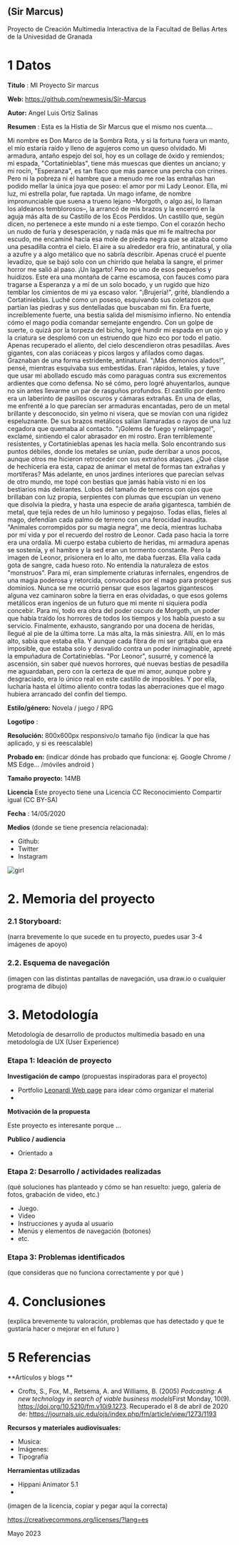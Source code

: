 ## (Sir Marcus)

Proyecto de Creación Multimedia Interactiva de la  Facultad de Bellas Artes de la Univesidad de Granada



# 1 Datos 



**Titulo** : MI Proyecto Sir marcus

**Web:**   https://github.com/newmesis/Sir-Marcus

**Autor:**  Angel Luis Ortiz Salinas

**Resumen** : Esta es la Histia de Sir Marcus que el mismo nos cuenta....

Mi nombre es Don Marco de la Sombra Rota, y si la fortuna fuera un manto, el mío estaría raído y lleno de agujeros como un queso olvidado. Mi armadura, antaño espejo del sol, hoy es un collage de óxido y remiendos; mi espada, "Cortatinieblas", tiene más muescas que dientes un anciano; y mi rocín, "Esperanza", es tan flaco que más parece una percha con crines. Pero ni la pobreza ni el hambre que a menudo me roe las entrañas han podido mellar la única joya que poseo: el amor por mi Lady Leonor.
Ella, mi luz, mi estrella polar, fue raptada. Un mago infame, de nombre impronunciable que suena a trueno lejano –Morgoth, o algo así, lo llaman los aldeanos temblorosos–, la arrancó de mis brazos y la encerró en la aguja más alta de su Castillo de los Ecos Perdidos. Un castillo que, según dicen, no pertenece a este mundo ni a este tiempo.
Con el corazón hecho un nudo de furia y desesperación, y nada más que mi fe maltrecha por escudo, me encaminé hacia esa mole de piedra negra que se alzaba como una pesadilla contra el cielo. El aire a su alrededor era frío, antinatural, y olía a azufre y a algo metálico que no sabría describir.
Apenas crucé el puente levadizo, que se bajó solo con un chirrido que helaba la sangre, el primer horror me salió al paso. ¡Un lagarto! Pero no uno de esos pequeños y huidizos. Este era una montaña de carne escamosa, con fauces como para tragarse a Esperanza y a mí de un solo bocado, y un rugido que hizo temblar los cimientos de mi ya escaso valor. "¡Brujería!", grité, blandiendo a Cortatinieblas. Luché como un poseso, esquivando sus coletazos que partían las piedras y sus dentelladas que buscaban mi fin. Era fuerte, increíblemente fuerte, una bestia salida del mismísimo infierno. No entendía cómo el mago podía comandar semejante engendro. Con un golpe de suerte, o quizá por la torpeza del bicho, logré hundir mi espada en un ojo y la criatura se desplomó con un estruendo que hizo eco por todo el patio.
Apenas recuperado el aliento, del cielo descendieron otras pesadillas. Aves gigantes, con alas coriáceas y picos largos y afilados como dagas. Graznaban de una forma estridente, antinatural. "¡Más demonios alados!", pensé, mientras esquivaba sus embestidas. Eran rápidos, letales, y tuve que usar mi abollado escudo más como paraguas contra sus excrementos ardientes que como defensa. No sé cómo, pero logré ahuyentarlos, aunque no sin antes llevarme un par de rasguños profundos.
El castillo por dentro era un laberinto de pasillos oscuros y cámaras extrañas. En una de ellas, me enfrenté a lo que parecían ser armaduras encantadas, pero de un metal brillante y desconocido, sin yelmo ni visera, que se movían con una rigidez espeluznante. De sus brazos metálicos salían llamaradas o rayos de una luz cegadora que quemaba al contacto. "¡Golems de fuego y relámpago!", exclamé, sintiendo el calor abrasador en mi rostro. Eran terriblemente resistentes, y Cortatinieblas apenas les hacía mella. Solo encontrando sus puntos débiles, donde los metales se unían, pude derribar a unos pocos, aunque otros me hicieron retroceder con sus extraños ataques. ¿Qué clase de hechicería era esta, capaz de animar el metal de formas tan extrañas y mortíferas?
Más adelante, en unos jardines interiores que parecían selvas de otro mundo, me topé con bestias que jamás había visto ni en los bestiarios más delirantes. Lobos del tamaño de terneros con ojos que brillaban con luz propia, serpientes con plumas que escupían un veneno que disolvía la piedra, y hasta una especie de araña gigantesca, también de metal, que tejía redes de un hilo luminoso y pegajoso. Todas ellas, fieles al mago, defendían cada palmo de terreno con una ferocidad inaudita. "Animales corrompidos por su magia negra", me decía, mientras luchaba por mi vida y por el recuerdo del rostro de Leonor.
Cada paso hacia la torre era una ordalía. Mi cuerpo estaba cubierto de heridas, mi armadura apenas se sostenía, y el hambre y la sed eran un tormento constante. Pero la imagen de Leonor, prisionera en lo alto, me daba fuerzas. Ella valía cada gota de sangre, cada hueso roto.
No entendía la naturaleza de estos "monstruos". Para mí, eran simplemente criaturas infernales, engendros de una magia poderosa y retorcida, convocados por el mago para proteger sus dominios. Nunca se me ocurrió pensar que esos lagartos gigantescos alguna vez caminaron sobre la tierra en eras olvidadas, o que esos golems metálicos eran ingenios de un futuro que mi mente ni siquiera podía concebir. Para mí, todo era obra del poder oscuro de Morgoth, un poder que había traído los horrores de todos los tiempos y los había puesto a su servicio.
Finalmente, exhausto, sangrando por una docena de heridas, llegué al pie de la última torre. La más alta, la más siniestra. Allí, en lo más alto, sabía que estaba ella. Y aunque cada fibra de mi ser gritaba que era imposible, que estaba solo y desvalido contra un poder inimaginable, apreté la empuñadura de Cortatinieblas.
"Por Leonor", susurré, y comencé la ascensión, sin saber qué nuevos horrores, qué nuevas bestias de pesadilla me aguardaban, pero con la certeza de que mi amor, aunque pobre y desgraciado, era lo único real en este castillo de imposibles. Y por ella, lucharía hasta el último aliento contra todas las aberraciones que el mago hubiera arrancado del confín del tiempo.


**Estilo/género:**  Novela / juego / RPG 

**Logotipo** :  

**Resolución:** 800x600px responsivo/o tamaño fijo (indicar la que has aplicado, y si es reescalable)

**Probado en:**   (indicar dónde has probado que funciona: ej. Google Chrome / MS Edge... /móviles android )

**Tamaño proyecto:** 14MB 

**Licencia** Este proyecto tiene una Licencia CC Reconocimiento Compartir igual (CC BY-SA)

**Fecha** : 14/05/2020

**Medios** (donde se tiene presencia relacionada):

- Github:
- Twitter
- Instagram


![girl](https://github.com/mgea/cmi20/blob/master/WalkingGirl_front01.png)

# 2. Memoria del proyecto 

### 2.1 Storyboard: 



(narra brevemente lo que sucede en tu proyecto, puedes usar 3-4 imágenes de apoyo)



### 2.2. Esquema de navegación 



(imagen con las distintas pantallas de navegación, usa draw.io o cualquier programa de dibujo)







# 3. Metodología

Metodología de desarrollo de productos multimedia basado en una metodología de UX (User Experience)



### Etapa 1: Ideación de proyecto

**Investigación de campo** (propuestas inspiradoras para el proyecto)

- Portfolio [Leonardi Web page](http://www.rleonardi.com/interactive-resume/) para idear cómo organizar el material
- 



**Motivación de la propuesta** 

Este  proyecto es interesante porque ... 



**Publico / audiencia**

- Orientado a 





### Etapa 2: Desarrollo / actividades realizadas

(qué soluciones has planteado y cómo se han resuelto: juego, galería de fotos, grabación de video, etc.)

- Juego. 
- Video 
- Instrucciones y ayuda al usuario 
- Menús y elementos de navegación (botones)
- etc.



### Etapa 3: Problemas identificados

(que consideras que no  funciona correctamente y por qué )



# 4. Conclusiones 

(explica brevemente tu valoración, problemas que has detectado y que te gustaría hacer o mejorar en el futuro )







# 5 Referencias 

**Artículos y blogs ** 

- Crofts, S., Fox, M., Retsema, A. and Williams, B. (2005) *Podcasting: A new technology in search of viable business models*First Monday, 10(9). https://doi.org/10.5210/fm.v10i9.1273. Recuperado el 8 de abril de 2020 de: https://journals.uic.edu/ojs/index.php/fm/article/view/1273/1193

**Recursos y materiales audiovisuales:**

* Musica:  
* Imágenes:  
* Tipografía

**Herramientas utilizadas**

- Hippani Animator 5.1
- 



(imagen de la licencia, copiar y pegar aquí la correcta)

https://creativecommons.org/licenses/?lang=es

Mayo 2023
